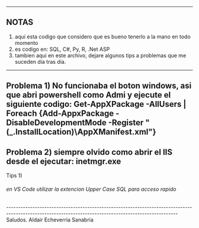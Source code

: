 ----------------------------------------------------------
NOTAS
----------------------------------------------------------

1) aqui esta codigo que considero que es bueno tenerlo a la mano en todo momento
2) es codigo en: SQL, C#, Py, R, .Net ASP
3) tambien aqui en este archivo, dejare algunos tips a problemas que me suceden dia tras dia.
  ------------------------------------------------------------------------------------------------------------------------------------------------------
  Problema 1)
  No funcionaba el boton windows, asi que abri powershell como Admi y ejecute el siguiente codigo:
  Get-AppXPackage -AllUsers | Foreach {Add-AppxPackage -DisableDevelopmentMode -Register "$($_.InstallLocation)\AppXManifest.xml"} 
  ------------------------------------------------------------------------------------------------------------------------------------------------------
  Problema 2)
  siempre olvido como abrir el IIS desde el ejecutar:
  inetmgr.exe
  ------------------------------------------------------------------------------------------------------------------------------------------------------
  Tips 1)
  <h6>en VS Code utilizar la extencion Upper Case SQL para acceso rapido</h6>
  ------------------------------------------------------------------------------------------------------------------------------------------------------
Saludos.
Aldair Echeverria Sanabria
